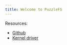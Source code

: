 ```yaml
---
title: Welcome to PuzzleFS
---
```

Resources:
* [Github](https://github.com/project-machine/puzzlefs)
* [Kernel driver](https://rust-for-linux.com/puzzlefs-filesystem-driver)
